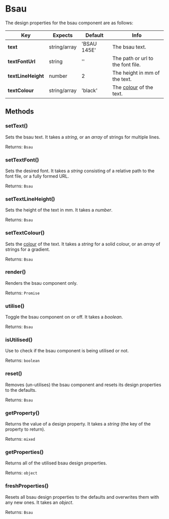 # Bsau

The design properties for the bsau component are as follows:

| Key | Expects | Default | Info |
| --- | --- | --- | --- |
| **text** | string/array | 'BSAU 145E' | The bsau text. |
| **textFontUrl** | string | '' | The path or url to the font file. |
| **textLineHeight** | number | 2 | The height in mm of the text. |
| **textColour** | string/array | 'black' | The [colour](other/colour.md) of the text. |

## Methods <!-- {docsify-ignore} -->

### setText()

Sets the bsau text. It takes a *string*, or an *array* of strings for multiple lines.

Returns: `Bsau`

### setTextFont()

Sets the desired font. It takes a *string* consisting of a relative path to the font file, or a fully formed URL.

Returns: `Bsau`

### setTextLineHeight()

Sets the height of the text in mm. It takes a *number*.

Returns: `Bsau`

### setTextColour()

Sets the [colour](other/colour.md) of the text. It takes a *string* for a solid colour, or an *array* of strings for a gradient.

Returns: `Bsau`

### render()

Renders the bsau component only.

Returns: `Promise`

### utilise()

Toggle the bsau component on or off. It takes a *boolean*.

Returns: `Bsau`

### isUtilised()

Use to check if the bsau component is being utilised or not.

Returns: `boolean`

### reset()

Removes (un-utilises) the bsau component and resets its design properties to the defaults.

Returns: `Bsau`

### getProperty()

Returns the value of a design property. It takes a *string* (the key of the property to return).

Returns: `mixed`

### getProperties()

Returns all of the utilised bsau design properties.

Returns: `object`

### freshProperties()

Resets all bsau design properties to the defaults and overwrites them with any new ones. It takes an *object*.

Returns: `Bsau`